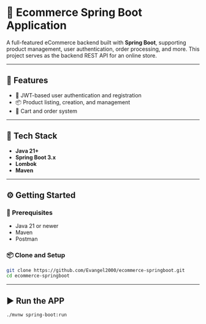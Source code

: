 # 🛒 Ecommerce Spring Boot Application

A full-featured eCommerce backend built with **Spring Boot**, supporting product management, user authentication, order processing, and more. This project serves as the backend REST API for an online store.

---

## 🚀 Features

- 🔐 JWT-based user authentication and registration
- 📦 Product listing, creation, and management
- 🛒 Cart and order system

---

## 🧰 Tech Stack

- **Java 21+**
- **Spring Boot 3.x**
- **Lombok**
- **Maven**

---

## ⚙️ Getting Started

### 🔨 Prerequisites

- Java 21 or newer
- Maven
- Postman

### 📦 Clone and Setup

```bash
git clone https://github.com/Evangel2000/ecommerce-springboot.git
cd ecommerce-springboot
```

---

## ▶️ Run the APP
```bash
./mvnw spring-boot:run
```
